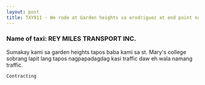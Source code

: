 ```yaml
---
layout: post
title: TXY911 - We rode at Garden heights sa erodriguez at end point namin sa St. Mary's sobrang  lapit TAPOS NAGPAPADAGDAG TRAFFIC DAW... EH WALA NAMANG TRAFFIC...
---
```


### Name of taxi: REY MILES TRANSPORT INC.

Sumakay kami sa garden heights tapos baba kami sa st. Mary's college sobrang lapit lang tapos nagpapadagdag kasi traffic daw eh wala namang traffic. 

```Contracting```
